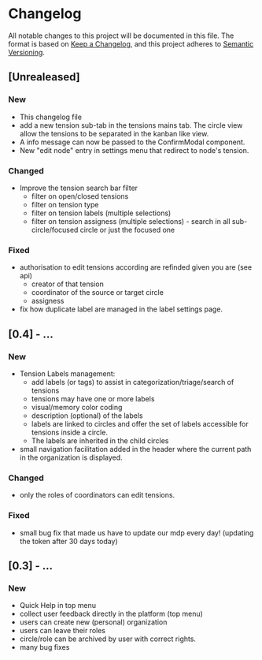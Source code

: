 # Changelog                                                                                                                                                                                                        

All notable changes to this project will be documented in this file.
The format is based on [Keep a Changelog](https://keepachangelog.com/en/1.0.0/), and this project adheres to [Semantic Versioning](https://semver.org/spec/v2.0.0.html).


## [Unrealeased]                                                                                                                                                                                                   

### New
- This changelog file
- add a new tension sub-tab in the tensions mains tab. The circle view allow the tensions to be separated in the kanban like view.
- A info message can now be passed to the ConfirmModal component.
- New "edit node" entry in settings menu that redirect to node's tension.

### Changed
- Improve the tension search bar filter
	- filter on open/closed tensions
    - filter on tension type
    - filter on tension labels (multiple selections)
    - filter on tension assigness (multiple selections)
    - search in all sub-circle/focused circle or just the focused one

### Fixed
- authorisation to edit tensions according are refinded given you are (see api)
    * creator of that tension
    * coordinator of the source or target circle
    * assigness
- fix how duplicate label are managed in the label settings page.

## [0.4] - ...

### New
- Tension Labels management:
    - add labels (or tags) to assist in categorization/triage/search of tensions
    - tensions may have one or more labels
    - visual/memory color coding
    - description (optional) of the labels
    - labels are linked to circles and offer the set of labels accessible for tensions inside a circle.
    - The labels are inherited in the child circles
- small navigation facilitation added in the header where the current path in the organization is displayed.

### Changed
- only the roles of coordinators can edit tensions.

### Fixed
- small bug fix that made us have to update our mdp every day! (updating the token after 30 days today)


## [0.3] - ...

### New
- Quick Help in top menu
- collect user feedback directly in the platform (top menu)
- users can create new (personal) organization
- users can leave their roles
- circle/role can be archived by user with correct rights.
- many bug fixes

